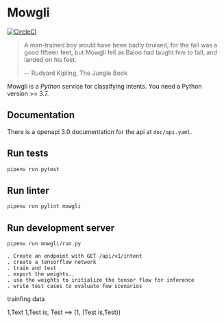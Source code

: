 # Mowgli
[![CircleCI](https://circleci.com/gh/abhijitSingh86/mowgli.svg?style=svg)](https://circleci.com/gh/abhijitSingh86/mowgli)
> A man-trained boy would have been badly bruised, for the fall was a good fifteen feet, but Mowgli fell as Baloo had
> taught him to fall, and landed on his feet.
>
>  -- Rudyard Kipling, The Jungle Book

Mowgli is a _Python_ service for classifying intents.
You need a Python version >= 3.7. 

## Documentation
There is a openapi 3.0 documentation for the api at `doc/api.yaml`.

## Run tests
```bash
pipenv run pytest
```

## Run linter
```bash
pipenv run pylint mowgli
```

## Run development server
```bash
pipenv run mowgli/run.py
```

    . Create an endpoint with GET /api/v1/intent
    . create a tensorflow network
    . train and test
    . export the weights..
    . use the weights to initialize the tensor flow for inference
    . write test cases to evaluate few scenarios
    

trainfing data


1,Text
1,Test is, Test ==> (1, (Test is,Test)) 



